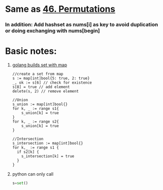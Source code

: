 # Same as [46. Permutations](https://github.com/ErnestL1n/LeetCode/blob/master/Solutions/46.%20Permutations/note.md)
### In addition: Add hashset as nums[i] as key to avoid duplication or doing exchanging with nums[begin] 


# Basic notes:
  1. [golang builds set with map](https://stackoverflow.com/questions/34018908/golang-why-dont-we-have-a-set-datastructure)
  
      ```golang
      //create a set from map
      s := map[int]bool{5: true, 2: true}
      _, ok := s[6] // check for existence
      s[8] = true // add element 
      delete(s, 2) // remove element
      
      //Union
      s_union := map[int]bool{}
      for k, _ := range s1{
          s_union[k] = true
      }
      for k, _ := range s2{
          s_union[k] = true
      }
      
      //Intersection
      s_intersection := map[int]bool{}
      for k,_ := range s1 { 
        if s2[k] {
          s_intersection[k] = true
        }
      }
      ```
      
 2. python can only call 
      ```python 
      s=set()
      ```
